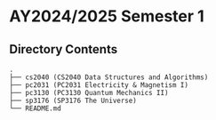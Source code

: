 # AY2024/2025 Semester 1

## Directory Contents

```text
.
├── cs2040 (CS2040 Data Structures and Algorithms)
├── pc2031 (PC2031 Electricity & Magnetism I)
├── pc3130 (PC3130 Quantum Mechanics II)
├── sp3176 (SP3176 The Universe)
└── README.md
```
